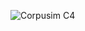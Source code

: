 
![Corpusim C4](DAYRUKE/233_Corpusim-Docs/docs/developer_guide/code_reference/images/c4-202302.png)


